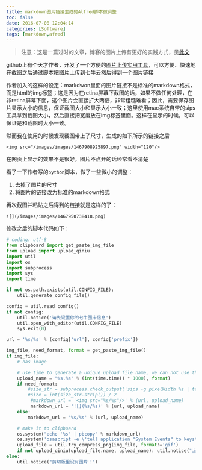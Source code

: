 ```yaml
---
title: markdown图片链接生成的Alfred脚本微调整
toc: false
date: 2016-07-08 12:04:14
categories: [Software]
tags: [markdown,afred]
---
```


> 注意：这是一篇过时的文章，博客的图片上传有更好的实践方式，见[此文](https://16bh.github.io/2018/10/15/a-cool-way-to-blog-by-hexo-and-typora/)

github上有个天才作者，开发了一个方便的[图片上传实用工具](https://github.com/tiann/markdown-img-upload)，可以方便、快速地在截图之后通过脚本把图片上传到七牛云然后得到一个图片链接



作者加入的这样的设定：markdwon里面的图片链接不是标准的markdown格式，而是html的img标签；这是因为在retina屏幕下截图的话，如果不做任何处理，在非retina屏幕下面，这个图片会直接扩大两倍，非常粗糙难看；因此，需要保存图片显示大小的信息，保证截图大小和显示大小一致；这里使用mac系统自带的sips工具拿到截图大小，然后直接把宽度放在img标签里面。这样在显示的时候，可以保证是和截图时大小一致。

然而我在使用的时候发现截图带上了尺寸，生成的如下所示的链接之后

```
<img src="/images/images/1467908925897.png" width="120"/>
```

在网页上显示的效果不是很好，图片不点开的话经常看不清楚




<!--more-->

看了一下作者写的`python`脚本，做了一些微小的调整：
1. 去掉了图片的尺寸
2. 将图片的链接改为标准的markdown格式

再次截图并粘贴之后得到的链接就是这样的了：

```
![](/images/images/1467950738418.png)
```

修改之后的脚本代码如下：

``` python
# coding: utf-8
from clipboard import get_paste_img_file
from upload import upload_qiniu
import util
import os
import subprocess
import sys
import time

if not os.path.exists(util.CONFIG_FILE):
    util.generate_config_file()

config = util.read_config()
if not config:
    util.notice('请先设置你的七牛图床信息')
    util.open_with_editor(util.CONFIG_FILE)
    sys.exit(0)

url = '%s/%s' % (config['url'], config['prefix'])

img_file, need_format, format = get_paste_img_file()
if img_file:
    # has image

    # use time to generate a unique upload_file name, we can not use the tmp file name
    upload_name = "%s.%s" % (int(time.time() * 1000), format)
    if need_format:
        #size_str = subprocess.check_output('sips -g pixelWidth %s | tail -n1 | cut -d" " -f4' % img_file.name, shell=True)
        #size = int(size_str.strip()) / 2
         #markdown_url = '<img src="%s/%s"/>' % (url, upload_name)
         markdown_url = '![](%s/%s)' % (url, upload_name)
    else:
        markdown_url = '%s/%s' % (url, upload_name)

    # make it to clipboard
    os.system("echo '%s' | pbcopy" % markdown_url)
    os.system('osascript -e \'tell application "System Events" to keystroke "v" using command down\'')
    upload_file = util.try_compress_png(img_file, format!='gif')
    if not upload_qiniu(upload_file.name, upload_name): util.notice("上传图片到图床失败，请检查网络后重试")
else:
    util.notice("剪切版里没有图片！")
```
